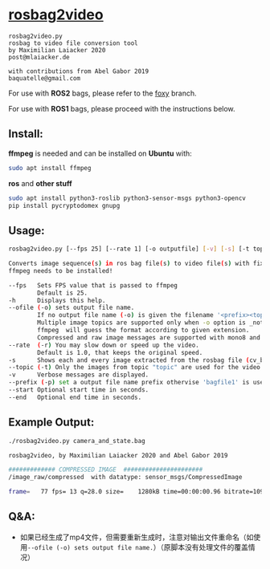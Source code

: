 # [**rosbag2video**](https://github.com/mlaiacker/rosbag2video)

    rosbag2video.py
    rosbag to video file conversion tool
    by Maximilian Laiacker 2020
    post@mlaiacker.de
    
    with contributions from Abel Gabor 2019
    baquatelle@gmail.com

For use with **ROS2** bags, please refer to the [foxy](https://github.com/mlaiacker/rosbag2video/tree/foxy) branch.

For use with **ROS1** bags, please proceed with the instructions below.

## **Install**:

**ffmpeg** is needed and can be installed on **Ubuntu** with:

```bash
sudo apt install ffmpeg
```

**ros** and **other stuff**

```bash
sudo apt install python3-roslib python3-sensor-msgs python3-opencv
pip install pycryptodomex gnupg
```

## **Usage**:

```bash
rosbag2video.py [--fps 25] [--rate 1] [-o outputfile] [-v] [-s] [-t topic] bagfile1 [bagfile2] ...

Converts image sequence(s) in ros bag file(s) to video file(s) with fixed frame rate using ffmpeg
ffmpeg needs to be installed!

--fps   Sets FPS value that is passed to ffmpeg
        Default is 25.
-h      Displays this help.
--ofile (-o) sets output file name.
        If no output file name (-o) is given the filename '<prefix><topic>.mp4' is used and default output codec is h264.
        Multiple image topics are supported only when -o option is _not_ used.
        ffmpeg  will guess the format according to given extension.
        Compressed and raw image messages are supported with mono8 and bgr8/rgb8/bggr8/rggb8 formats.
--rate  (-r) You may slow down or speed up the video.
        Default is 1.0, that keeps the original speed.
-s      Shows each and every image extracted from the rosbag file (cv_bride is needed).
--topic (-t) Only the images from topic "topic" are used for the video output.（可自动找image topic）
-v      Verbose messages are displayed.
--prefix (-p) set a output file name prefix othervise 'bagfile1' is used (if -o is not set).
--start Optional start time in seconds.
--end   Optional end time in seconds.
```

## **Example Output**:

```bash
./rosbag2video.py camera_and_state.bag

rosbag2video, by Maximilian Laiacker 2020 and Abel Gabor 2019

############# COMPRESSED IMAGE  ######################
/image_raw/compressed  with datatype: sensor_msgs/CompressedImage

frame=   77 fps= 13 q=28.0 size=    1280kB time=00:00:00.96 bitrate=10922.2kbits/s speed=0.156x
```

## Q&A:

- 如果已经生成了mp4文件，但需要重新生成时，注意对输出文件重命名（如使用`--ofile (-o) sets output file name.`）（原脚本没有处理文件的覆盖情况）
